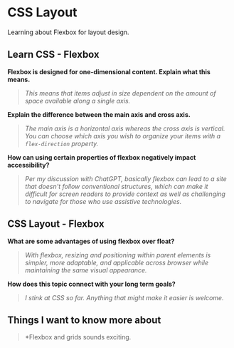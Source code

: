 # CSS Layout

Learning about Flexbox for layout design.

## Learn CSS - Flexbox

**Flexbox is designed for one-dimensional content. Explain what this means.**

>*This means that items adjust in size dependent on the amount of space available along a single axis.*

**Explain the difference between the main axis and cross axis.**

>*The main axis is a horizontal axis whereas the cross axis is vertical. You can choose which axis you wish to organize your items with a `flex-direction` property.*

**How can using certain properties of flexbox negatively impact accessibility?**

>*Per my discussion with ChatGPT, basically flexbox can lead to a site that doesn't follow conventional structures, which can make it difficult for screen readers to provide context as well as challenging to navigate for those who use assistive technologies.*

## CSS Layout - Flexbox

**What are some advantages of using flexbox over float?**

>*With flexbox, resizing and positioning within parent elements is simpler, more adaptable, and applicable across browser while maintaining the same visual appearance.*

**How does this topic connect with your long term goals?**

>*I stink at CSS so far. Anything that might make it easier is welcome.*

## Things I want to know more about

>*Flexbox and grids sounds exciting.
